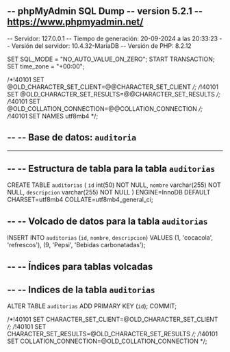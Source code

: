 -- phpMyAdmin SQL Dump
-- version 5.2.1
-- https://www.phpmyadmin.net/
--
-- Servidor: 127.0.0.1
-- Tiempo de generación: 20-09-2024 a las 20:33:23
-- Versión del servidor: 10.4.32-MariaDB
-- Versión de PHP: 8.2.12

SET SQL_MODE = "NO_AUTO_VALUE_ON_ZERO";
START TRANSACTION;
SET time_zone = "+00:00";


/*!40101 SET @OLD_CHARACTER_SET_CLIENT=@@CHARACTER_SET_CLIENT */;
/*!40101 SET @OLD_CHARACTER_SET_RESULTS=@@CHARACTER_SET_RESULTS */;
/*!40101 SET @OLD_COLLATION_CONNECTION=@@COLLATION_CONNECTION */;
/*!40101 SET NAMES utf8mb4 */;

--
-- Base de datos: `auditoria`
--

-- --------------------------------------------------------

--
-- Estructura de tabla para la tabla `auditorias`
--

CREATE TABLE `auditorias` (
  `id` int(50) NOT NULL,
  `nombre` varchar(255) NOT NULL,
  `descripcion` varchar(255) NOT NULL
) ENGINE=InnoDB DEFAULT CHARSET=utf8mb4 COLLATE=utf8mb4_general_ci;

--
-- Volcado de datos para la tabla `auditorias`
--

INSERT INTO `auditorias` (`id`, `nombre`, `descripcion`) VALUES
(1, 'cocacola', 'refrescos'),
(9, 'Pepsi', 'Bebidas carbonatadas');

--
-- Índices para tablas volcadas
--

--
-- Indices de la tabla `auditorias`
--
ALTER TABLE `auditorias`
  ADD PRIMARY KEY (`id`);
COMMIT;

/*!40101 SET CHARACTER_SET_CLIENT=@OLD_CHARACTER_SET_CLIENT */;
/*!40101 SET CHARACTER_SET_RESULTS=@OLD_CHARACTER_SET_RESULTS */;
/*!40101 SET COLLATION_CONNECTION=@OLD_COLLATION_CONNECTION */;


